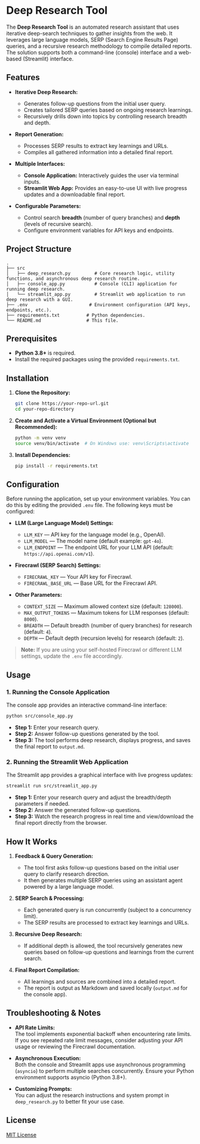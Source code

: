 # Deep Research Tool

The **Deep Research Tool** is an automated research assistant that uses iterative deep-search techniques to gather insights from the web. It leverages large language models, SERP (Search Engine Results Page) queries, and a recursive research methodology to compile detailed reports. The solution supports both a command-line (console) interface and a web-based (Streamlit) interface.

## Features

- **Iterative Deep Research:** 
  - Generates follow-up questions from the initial user query.
  - Creates tailored SERP queries based on ongoing research learnings.
  - Recursively drills down into topics by controlling research breadth and depth.
  
- **Report Generation:**
  - Processes SERP results to extract key learnings and URLs.
  - Compiles all gathered information into a detailed final report.
  
- **Multiple Interfaces:**
  - **Console Application:** Interactively guides the user via terminal inputs.
  - **Streamlit Web App:** Provides an easy-to-use UI with live progress updates and a downloadable final report.

- **Configurable Parameters:**
  - Control search **breadth** (number of query branches) and **depth** (levels of recursive search).
  - Configure environment variables for API keys and endpoints.

## Project Structure

```
.
├── src
│   ├── deep_research.py         # Core research logic, utility functions, and asynchronous deep research routine.
│   ├── console_app.py           # Console (CLI) application for running deep research.
│   └── streamlit_app.py         # Streamlit web application to run deep research with a GUI.
├── .env                       # Environment configuration (API keys, endpoints, etc.).
├── requirements.txt          # Python dependencies.
└── README.md                 # This file.
```

## Prerequisites

- **Python 3.8+** is required.
- Install the required packages using the provided `requirements.txt`.

## Installation

1. **Clone the Repository:**

   ```bash
   git clone https://your-repo-url.git
   cd your-repo-directory
   ```

2. **Create and Activate a Virtual Environment (Optional but Recommended):**

   ```bash
   python -m venv venv
   source venv/bin/activate  # On Windows use: venv\Scripts\activate
   ```

3. **Install Dependencies:**

   ```bash
   pip install -r requirements.txt
   ```

## Configuration

Before running the application, set up your environment variables. You can do this by editing the provided `.env` file. The following keys must be configured:

- **LLM (Large Language Model) Settings:**
  - `LLM_KEY` — API key for the language model (e.g., OpenAI).
  - `LLM_MODEL` — The model name (default example: `gpt-4o`).
  - `LLM_ENDPOINT` — The endpoint URL for your LLM API (default: `https://api.openai.com/v1`).

- **Firecrawl (SERP Search) Settings:**
  - `FIRECRAWL_KEY` — Your API key for Firecrawl.
  - `FIRECRAWL_BASE_URL` — Base URL for the Firecrawl API.

- **Other Parameters:**
  - `CONTEXT_SIZE` — Maximum allowed context size (default: `128000`).
  - `MAX_OUTPUT_TOKENS` — Maximum tokens for LLM responses (default: `8000`).
  - `BREADTH` — Default breadth (number of query branches) for research (default: `4`).
  - `DEPTH` — Default depth (recursion levels) for research (default: `2`).

> **Note:** If you are using your self-hosted Firecrawl or different LLM settings, update the `.env` file accordingly.

## Usage

### 1. Running the Console Application

The console app provides an interactive command-line interface:

```bash
python src/console_app.py
```

- **Step 1:** Enter your research query.
- **Step 2:** Answer follow-up questions generated by the tool.
- **Step 3:** The tool performs deep research, displays progress, and saves the final report to `output.md`.

### 2. Running the Streamlit Web Application

The Streamlit app provides a graphical interface with live progress updates:

```bash
streamlit run src/streamlit_app.py
```

- **Step 1:** Enter your research query and adjust the breadth/depth parameters if needed.
- **Step 2:** Answer the generated follow-up questions.
- **Step 3:** Watch the research progress in real time and view/download the final report directly from the browser.

## How It Works

1. **Feedback & Query Generation:**
   - The tool first asks follow-up questions based on the initial user query to clarify research direction.
   - It then generates multiple SERP queries using an assistant agent powered by a large language model.

2. **SERP Search & Processing:**
   - Each generated query is run concurrently (subject to a concurrency limit).
   - The SERP results are processed to extract key learnings and URLs.

3. **Recursive Deep Research:**
   - If additional depth is allowed, the tool recursively generates new queries based on follow-up questions and learnings from the current search.
   
4. **Final Report Compilation:**
   - All learnings and sources are combined into a detailed report.
   - The report is output as Markdown and saved locally (`output.md` for the console app).

## Troubleshooting & Notes

- **API Rate Limits:**  
  The tool implements exponential backoff when encountering rate limits. If you see repeated rate limit messages, consider adjusting your API usage or reviewing the Firecrawl documentation.

- **Asynchronous Execution:**  
  Both the console and Streamlit apps use asynchronous programming (`asyncio`) to perform multiple searches concurrently. Ensure your Python environment supports asyncio (Python 3.8+).

- **Customizing Prompts:**  
  You can adjust the research instructions and system prompt in `deep_research.py` to better fit your use case.

## License

[MIT License](LICENSE)